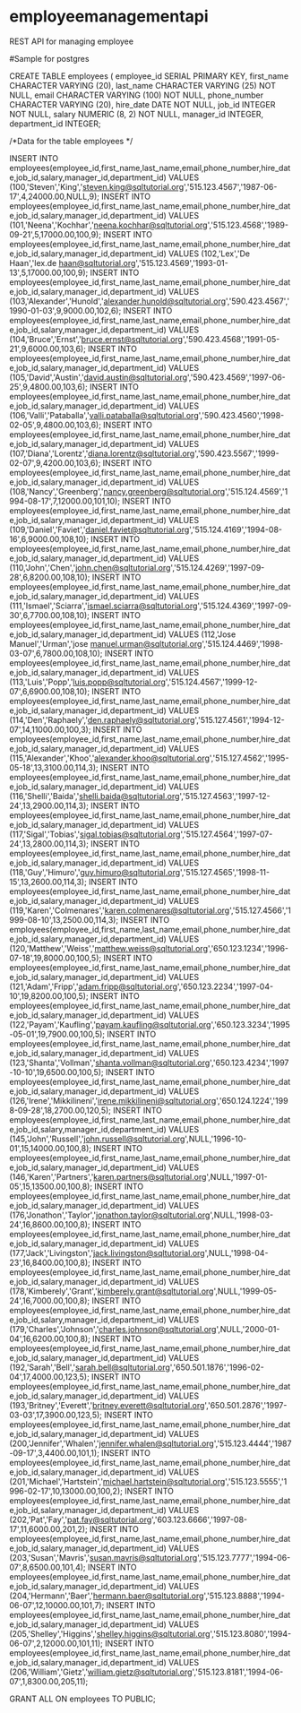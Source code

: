 # employeemanagementapi
REST API for managing employee

#Sample for postgres


CREATE TABLE employees (
	employee_id SERIAL PRIMARY KEY,
	first_name CHARACTER VARYING (20),
	last_name CHARACTER VARYING (25) NOT NULL,
	email CHARACTER VARYING (100) NOT NULL,
	phone_number CHARACTER VARYING (20),
	hire_date DATE NOT NULL,
	job_id INTEGER NOT NULL,
	salary NUMERIC (8, 2) NOT NULL,
	manager_id INTEGER,
	department_id INTEGER;
	
	

/*Data for the table employees */

INSERT INTO employees(employee_id,first_name,last_name,email,phone_number,hire_date,job_id,salary,manager_id,department_id) VALUES (100,'Steven','King','steven.king@sqltutorial.org','515.123.4567','1987-06-17',4,24000.00,NULL,9);
INSERT INTO employees(employee_id,first_name,last_name,email,phone_number,hire_date,job_id,salary,manager_id,department_id) VALUES (101,'Neena','Kochhar','neena.kochhar@sqltutorial.org','515.123.4568','1989-09-21',5,17000.00,100,9);
INSERT INTO employees(employee_id,first_name,last_name,email,phone_number,hire_date,job_id,salary,manager_id,department_id) VALUES (102,'Lex','De Haan','lex.de haan@sqltutorial.org','515.123.4569','1993-01-13',5,17000.00,100,9);
INSERT INTO employees(employee_id,first_name,last_name,email,phone_number,hire_date,job_id,salary,manager_id,department_id) VALUES (103,'Alexander','Hunold','alexander.hunold@sqltutorial.org','590.423.4567','1990-01-03',9,9000.00,102,6);
INSERT INTO employees(employee_id,first_name,last_name,email,phone_number,hire_date,job_id,salary,manager_id,department_id) VALUES (104,'Bruce','Ernst','bruce.ernst@sqltutorial.org','590.423.4568','1991-05-21',9,6000.00,103,6);
INSERT INTO employees(employee_id,first_name,last_name,email,phone_number,hire_date,job_id,salary,manager_id,department_id) VALUES (105,'David','Austin','david.austin@sqltutorial.org','590.423.4569','1997-06-25',9,4800.00,103,6);
INSERT INTO employees(employee_id,first_name,last_name,email,phone_number,hire_date,job_id,salary,manager_id,department_id) VALUES (106,'Valli','Pataballa','valli.pataballa@sqltutorial.org','590.423.4560','1998-02-05',9,4800.00,103,6);
INSERT INTO employees(employee_id,first_name,last_name,email,phone_number,hire_date,job_id,salary,manager_id,department_id) VALUES (107,'Diana','Lorentz','diana.lorentz@sqltutorial.org','590.423.5567','1999-02-07',9,4200.00,103,6);
INSERT INTO employees(employee_id,first_name,last_name,email,phone_number,hire_date,job_id,salary,manager_id,department_id) VALUES (108,'Nancy','Greenberg','nancy.greenberg@sqltutorial.org','515.124.4569','1994-08-17',7,12000.00,101,10);
INSERT INTO employees(employee_id,first_name,last_name,email,phone_number,hire_date,job_id,salary,manager_id,department_id) VALUES (109,'Daniel','Faviet','daniel.faviet@sqltutorial.org','515.124.4169','1994-08-16',6,9000.00,108,10);
INSERT INTO employees(employee_id,first_name,last_name,email,phone_number,hire_date,job_id,salary,manager_id,department_id) VALUES (110,'John','Chen','john.chen@sqltutorial.org','515.124.4269','1997-09-28',6,8200.00,108,10);
INSERT INTO employees(employee_id,first_name,last_name,email,phone_number,hire_date,job_id,salary,manager_id,department_id) VALUES (111,'Ismael','Sciarra','ismael.sciarra@sqltutorial.org','515.124.4369','1997-09-30',6,7700.00,108,10);
INSERT INTO employees(employee_id,first_name,last_name,email,phone_number,hire_date,job_id,salary,manager_id,department_id) VALUES (112,'Jose Manuel','Urman','jose manuel.urman@sqltutorial.org','515.124.4469','1998-03-07',6,7800.00,108,10);
INSERT INTO employees(employee_id,first_name,last_name,email,phone_number,hire_date,job_id,salary,manager_id,department_id) VALUES (113,'Luis','Popp','luis.popp@sqltutorial.org','515.124.4567','1999-12-07',6,6900.00,108,10);
INSERT INTO employees(employee_id,first_name,last_name,email,phone_number,hire_date,job_id,salary,manager_id,department_id) VALUES (114,'Den','Raphaely','den.raphaely@sqltutorial.org','515.127.4561','1994-12-07',14,11000.00,100,3);
INSERT INTO employees(employee_id,first_name,last_name,email,phone_number,hire_date,job_id,salary,manager_id,department_id) VALUES (115,'Alexander','Khoo','alexander.khoo@sqltutorial.org','515.127.4562','1995-05-18',13,3100.00,114,3);
INSERT INTO employees(employee_id,first_name,last_name,email,phone_number,hire_date,job_id,salary,manager_id,department_id) VALUES (116,'Shelli','Baida','shelli.baida@sqltutorial.org','515.127.4563','1997-12-24',13,2900.00,114,3);
INSERT INTO employees(employee_id,first_name,last_name,email,phone_number,hire_date,job_id,salary,manager_id,department_id) VALUES (117,'Sigal','Tobias','sigal.tobias@sqltutorial.org','515.127.4564','1997-07-24',13,2800.00,114,3);
INSERT INTO employees(employee_id,first_name,last_name,email,phone_number,hire_date,job_id,salary,manager_id,department_id) VALUES (118,'Guy','Himuro','guy.himuro@sqltutorial.org','515.127.4565','1998-11-15',13,2600.00,114,3);
INSERT INTO employees(employee_id,first_name,last_name,email,phone_number,hire_date,job_id,salary,manager_id,department_id) VALUES (119,'Karen','Colmenares','karen.colmenares@sqltutorial.org','515.127.4566','1999-08-10',13,2500.00,114,3);
INSERT INTO employees(employee_id,first_name,last_name,email,phone_number,hire_date,job_id,salary,manager_id,department_id) VALUES (120,'Matthew','Weiss','matthew.weiss@sqltutorial.org','650.123.1234','1996-07-18',19,8000.00,100,5);
INSERT INTO employees(employee_id,first_name,last_name,email,phone_number,hire_date,job_id,salary,manager_id,department_id) VALUES (121,'Adam','Fripp','adam.fripp@sqltutorial.org','650.123.2234','1997-04-10',19,8200.00,100,5);
INSERT INTO employees(employee_id,first_name,last_name,email,phone_number,hire_date,job_id,salary,manager_id,department_id) VALUES (122,'Payam','Kaufling','payam.kaufling@sqltutorial.org','650.123.3234','1995-05-01',19,7900.00,100,5);
INSERT INTO employees(employee_id,first_name,last_name,email,phone_number,hire_date,job_id,salary,manager_id,department_id) VALUES (123,'Shanta','Vollman','shanta.vollman@sqltutorial.org','650.123.4234','1997-10-10',19,6500.00,100,5);
INSERT INTO employees(employee_id,first_name,last_name,email,phone_number,hire_date,job_id,salary,manager_id,department_id) VALUES (126,'Irene','Mikkilineni','irene.mikkilineni@sqltutorial.org','650.124.1224','1998-09-28',18,2700.00,120,5);
INSERT INTO employees(employee_id,first_name,last_name,email,phone_number,hire_date,job_id,salary,manager_id,department_id) VALUES (145,'John','Russell','john.russell@sqltutorial.org',NULL,'1996-10-01',15,14000.00,100,8);
INSERT INTO employees(employee_id,first_name,last_name,email,phone_number,hire_date,job_id,salary,manager_id,department_id) VALUES (146,'Karen','Partners','karen.partners@sqltutorial.org',NULL,'1997-01-05',15,13500.00,100,8);
INSERT INTO employees(employee_id,first_name,last_name,email,phone_number,hire_date,job_id,salary,manager_id,department_id) VALUES (176,'Jonathon','Taylor','jonathon.taylor@sqltutorial.org',NULL,'1998-03-24',16,8600.00,100,8);
INSERT INTO employees(employee_id,first_name,last_name,email,phone_number,hire_date,job_id,salary,manager_id,department_id) VALUES (177,'Jack','Livingston','jack.livingston@sqltutorial.org',NULL,'1998-04-23',16,8400.00,100,8);
INSERT INTO employees(employee_id,first_name,last_name,email,phone_number,hire_date,job_id,salary,manager_id,department_id) VALUES (178,'Kimberely','Grant','kimberely.grant@sqltutorial.org',NULL,'1999-05-24',16,7000.00,100,8);
INSERT INTO employees(employee_id,first_name,last_name,email,phone_number,hire_date,job_id,salary,manager_id,department_id) VALUES (179,'Charles','Johnson','charles.johnson@sqltutorial.org',NULL,'2000-01-04',16,6200.00,100,8);
INSERT INTO employees(employee_id,first_name,last_name,email,phone_number,hire_date,job_id,salary,manager_id,department_id) VALUES (192,'Sarah','Bell','sarah.bell@sqltutorial.org','650.501.1876','1996-02-04',17,4000.00,123,5);
INSERT INTO employees(employee_id,first_name,last_name,email,phone_number,hire_date,job_id,salary,manager_id,department_id) VALUES (193,'Britney','Everett','britney.everett@sqltutorial.org','650.501.2876','1997-03-03',17,3900.00,123,5);
INSERT INTO employees(employee_id,first_name,last_name,email,phone_number,hire_date,job_id,salary,manager_id,department_id) VALUES (200,'Jennifer','Whalen','jennifer.whalen@sqltutorial.org','515.123.4444','1987-09-17',3,4400.00,101,1);
INSERT INTO employees(employee_id,first_name,last_name,email,phone_number,hire_date,job_id,salary,manager_id,department_id) VALUES (201,'Michael','Hartstein','michael.hartstein@sqltutorial.org','515.123.5555','1996-02-17',10,13000.00,100,2);
INSERT INTO employees(employee_id,first_name,last_name,email,phone_number,hire_date,job_id,salary,manager_id,department_id) VALUES (202,'Pat','Fay','pat.fay@sqltutorial.org','603.123.6666','1997-08-17',11,6000.00,201,2);
INSERT INTO employees(employee_id,first_name,last_name,email,phone_number,hire_date,job_id,salary,manager_id,department_id) VALUES (203,'Susan','Mavris','susan.mavris@sqltutorial.org','515.123.7777','1994-06-07',8,6500.00,101,4);
INSERT INTO employees(employee_id,first_name,last_name,email,phone_number,hire_date,job_id,salary,manager_id,department_id) VALUES (204,'Hermann','Baer','hermann.baer@sqltutorial.org','515.123.8888','1994-06-07',12,10000.00,101,7);
INSERT INTO employees(employee_id,first_name,last_name,email,phone_number,hire_date,job_id,salary,manager_id,department_id) VALUES (205,'Shelley','Higgins','shelley.higgins@sqltutorial.org','515.123.8080','1994-06-07',2,12000.00,101,11);
INSERT INTO employees(employee_id,first_name,last_name,email,phone_number,hire_date,job_id,salary,manager_id,department_id) VALUES (206,'William','Gietz','william.gietz@sqltutorial.org','515.123.8181','1994-06-07',1,8300.00,205,11);



GRANT ALL ON employees TO PUBLIC;

